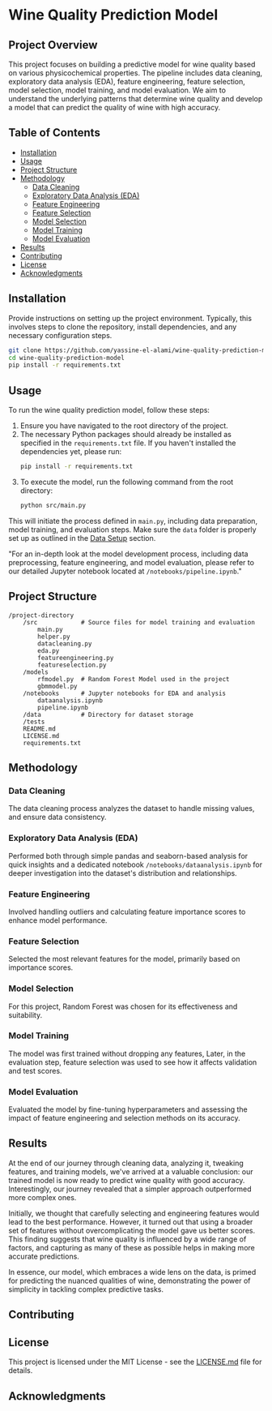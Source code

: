# Wine Quality Prediction Model

## Project Overview
This project focuses on building a predictive model for wine quality based on various physicochemical properties. The pipeline includes data cleaning, exploratory data analysis (EDA), feature engineering, feature selection, model selection, model training, and model evaluation. We aim to understand the underlying patterns that determine wine quality and develop a model that can predict the quality of wine with high accuracy.

## Table of Contents
- [Installation](#installation)
- [Usage](#usage)
- [Project Structure](#project-structure)
- [Methodology](#methodology)
  - [Data Cleaning](#data-cleaning)
  - [Exploratory Data Analysis (EDA)](#exploratory-data-analysis-eda)
  - [Feature Engineering](#feature-engineering)
  - [Feature Selection](#feature-selection)
  - [Model Selection](#model-selection)
  - [Model Training](#model-training)
  - [Model Evaluation](#model-evaluation)
- [Results](#results)
- [Contributing](#contributing)
- [License](#license)
- [Acknowledgments](#acknowledgments)

## Installation
Provide instructions on setting up the project environment. Typically, this involves steps to clone the repository, install dependencies, and any necessary configuration steps.

```bash
git clone https://github.com/yassine-el-alami/wine-quality-prediction-model
cd wine-quality-prediction-model
pip install -r requirements.txt
```

## Usage

To run the wine quality prediction model, follow these steps:

1. Ensure you have navigated to the root directory of the project.
2. The necessary Python packages should already be installed as specified in the `requirements.txt` file. If you haven't installed the dependencies yet, please run:
   ```bash
   pip install -r requirements.txt
   ```
3. To execute the model, run the following command from the root directory:
   ```bash
   python src/main.py
   ```

This will initiate the process defined in `main.py`, including data preparation, model training, and evaluation steps. Make sure the `data` folder is properly set up as outlined in the [Data Setup](#data-setup) section.

"For an in-depth look at the model development process, including data preprocessing, feature engineering, and model evaluation, please refer to our detailed Jupyter notebook located at `/notebooks/pipeline.ipynb`."

## Project Structure

```
/project-directory
    /src            # Source files for model training and evaluation
        main.py
        helper.py
        datacleaning.py
        eda.py
        featureengineering.py
        featureselection.py
    /models
        rfmodel.py  # Random Forest Model used in the project
        gbmmodel.py
    /notebooks      # Jupyter notebooks for EDA and analysis
        dataanalysis.ipynb
        pipeline.ipynb
    /data           # Directory for dataset storage
    /tests          
    README.md
    LICENSE.md
    requirements.txt
```

## Methodology

### Data Cleaning
The data cleaning process analyzes the dataset to handle missing values, and ensure data consistency.

### Exploratory Data Analysis (EDA)
Performed both through simple pandas and seaborn-based analysis for quick insights and a dedicated notebook `/notebooks/dataanalysis.ipynb` for deeper investigation into the dataset's distribution and relationships.

### Feature Engineering
Involved handling outliers and calculating feature importance scores to enhance model performance.

### Feature Selection
Selected the most relevant features for the model, primarily based on importance scores.

### Model Selection
For this project, Random Forest was chosen for its effectiveness and suitability.

### Model Training
The model was first trained without dropping any features, Later, in the evaluation step, feature selection was used to see how it affects validation and test scores.

### Model Evaluation
Evaluated the model by fine-tuning hyperparameters and assessing the impact of feature engineering and selection methods on its accuracy.

## Results
At the end of our journey through cleaning data, analyzing it, tweaking features, and training models, we've arrived at a valuable conclusion: our trained model is now ready to predict wine quality with good accuracy. Interestingly, our journey revealed that a simpler approach outperformed more complex ones.

Initially, we thought that carefully selecting and engineering features would lead to the best performance. However, it turned out that using a broader set of features without overcomplicating the model gave us better scores. This finding suggests that wine quality is influenced by a wide range of factors, and capturing as many of these as possible helps in making more accurate predictions.

In essence, our model, which embraces a wide lens on the data, is primed for predicting the nuanced qualities of wine, demonstrating the power of simplicity in tackling complex predictive tasks.

## Contributing


## License

This project is licensed under the MIT License - see the [LICENSE.md](LICENSE.md) file for details.


## Acknowledgments
